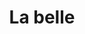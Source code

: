 ---
title: "La belle"
annee: 2016

streaming:
 - nom: iTunes
   url: https://itunes.apple.com/fr/album/la-belle/id1099779362
 - nom: Deezer
   url: http://www.deezer.com/album/12783240?app_id=140685
 - nom: Spotify
   url: https://open.spotify.com/album/0ZkyduWZRH0EgeBmWuSaU9
 - nom: napster
   url: http://www.napster.com/artist/Art.9317/album/Alb.224199269
 - nom: Google Play
   url: https://play.google.com/store/music/album/Arnold_La_belle?id=Bimxadnfwas44tosmlsnhdfuhbi&PCamRefID=LFV_8ae71c3b908160f307a6db30341e42af
 - nom: Amazon
   url: http://amazon.fr/La-belle/dp/B01FF3VU8M?tag=linkfire03-20&ie=UTF8&linkCode=as2&ascsubtag=8ae71c3b908160f307a6db30341e42af

musiciens:
 - Jérémie Arnold
 - Hadrien Bériot
 - Hugo Zanghi
 - Félix Foucart
 - Paul Amboise
 - Benjamin Dimerman

Invités :
 - Johannes Le Pennec

Le son :
 - Camille Ballon “Tom Fire“
 - Benjamin Joubert
---